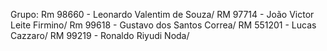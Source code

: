 Grupo:
Rm 98660 - Leonardo Valentim de Souza/ 
RM 97714 - João Victor Leite Firmino/
Rm 99618 - Gustavo dos Santos Correa/
RM 551201 - Lucas Cazzaro/
RM 99219 - Ronaldo Riyudi Noda/
